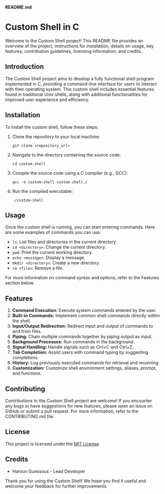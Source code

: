 **README.md**

# Custom Shell in C

Welcome to the Custom Shell project! This README file provides an overview of the project, instructions for installation, details on usage, key features, contribution guidelines, licensing information, and credits.

## Introduction

The Custom Shell project aims to develop a fully functional shell program implemented in C, providing a command-line interface for users to interact with their operating system. This custom shell includes essential features found in traditional Unix shells, along with additional functionalities for improved user experience and efficiency.

## Installation

To install the custom shell, follow these steps:

1. Clone the repository to your local machine:
   ```
   git clone <repository_url>
   ```

2. Navigate to the directory containing the source code:
   ```
   cd custom-shell
   ```

3. Compile the source code using a C compiler (e.g., GCC):
   ```
   gcc -o custom-shell custom-shell.c
   ```

4. Run the compiled executable:
   ```
   ./custom-shell
   ```

## Usage

Once the custom shell is running, you can start entering commands. Here are some examples of commands you can use:

- `ls`: List files and directories in the current directory.
- `cd <directory>`: Change the current directory.
- `pwd`: Print the current working directory.
- `echo <message>`: Display a message.
- `mkdir <directory>`: Create a new directory.
- `rm <file>`: Remove a file.

For more information on command syntax and options, refer to the Features section below.

## Features

1. **Command Execution:** Execute system commands entered by the user.
2. **Built-in Commands:** Implement common shell commands directly within the shell.
3. **Input/Output Redirection:** Redirect input and output of commands to and from files.
4. **Piping:** Chain multiple commands together by piping output as input.
5. **Background Processes:** Run commands in the background.
6. **Signal Handling:** Handle signals such as Ctrl+C and Ctrl+Z.
7. **Tab Completion:** Assist users with command typing by suggesting completions.
8. **History:** Log previously executed commands for retrieval and rerunning.
9. **Customization:** Customize shell environment settings, aliases, prompt, and functions.

## Contributing

Contributions to the Custom Shell project are welcome! If you encounter any bugs or have suggestions for new features, please open an issue on GitHub or submit a pull request. For more information, refer to the CONTRIBUTING.md file.

## License

This project is licensed under the [MIT License](LICENSE.md).

## Credits

- Haroun Guessous - Lead Developer

Thank you for using the Custom Shell! We hope you find it useful and welcome your feedback for further improvements.
